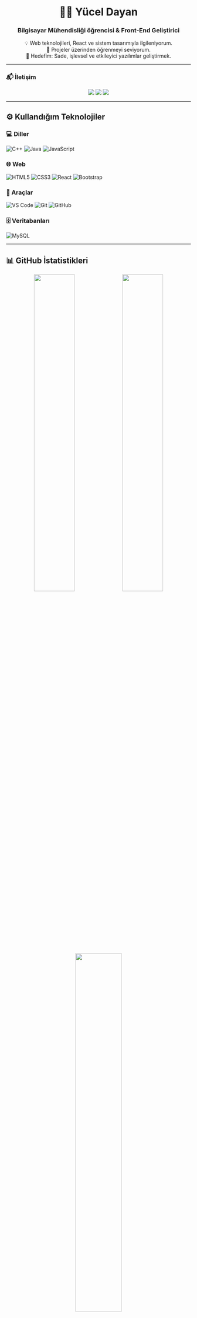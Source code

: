 <div align="center">

# 👨‍💻 Yücel Dayan
### Bilgisayar Mühendisliği öğrencisi & Front-End Geliştirici

💡 Web teknolojileri, React ve sistem tasarımıyla ilgileniyorum.  
🧠 Projeler üzerinden öğrenmeyi seviyorum.  
🎯 Hedefim: Sade, işlevsel ve etkileyici yazılımlar geliştirmek.

</div>

---

### 📬 İletişim

<p align="center">
  <a href="mailto:yuceldayan6@gmail.com"><img src="https://img.shields.io/badge/Gmail-D14836?style=for-the-badge&logo=gmail&logoColor=white" /></a>
  <a href="https://www.linkedin.com/in/yucel-dayan" target="_blank"><img src="https://img.shields.io/badge/LinkedIn-0A66C2?style=for-the-badge&logo=linkedin&logoColor=white" /></a>
  <a href="https://discord.com/users/Yucel#1234" target="_blank"><img src="https://img.shields.io/badge/Discord-5865F2?style=for-the-badge&logo=discord&logoColor=white" /></a>
</p>

---

## ⚙️ Kullandığım Teknolojiler

### 💻 Diller
![C++](https://img.shields.io/badge/C++-00599C?style=for-the-badge&logo=cplusplus&logoColor=white)
![Java](https://img.shields.io/badge/Java-ED8B00?style=for-the-badge&logo=java&logoColor=white)
![JavaScript](https://img.shields.io/badge/JavaScript-F7DF1E?style=for-the-badge&logo=javascript&logoColor=black)

### 🌐 Web
![HTML5](https://img.shields.io/badge/HTML5-E34F26?style=for-the-badge&logo=html5&logoColor=white)
![CSS3](https://img.shields.io/badge/CSS3-1572B6?style=for-the-badge&logo=css3&logoColor=white)
![React](https://img.shields.io/badge/React-20232A?style=for-the-badge&logo=react&logoColor=61DAFB)
![Bootstrap](https://img.shields.io/badge/Bootstrap-563D7C?style=for-the-badge&logo=bootstrap&logoColor=white)

### 🔧 Araçlar
![VS Code](https://img.shields.io/badge/VSCode-007ACC?style=for-the-badge&logo=visual-studio-code&logoColor=white)
![Git](https://img.shields.io/badge/Git-F05032?style=for-the-badge&logo=git&logoColor=white)
![GitHub](https://img.shields.io/badge/GitHub-181717?style=for-the-badge&logo=github&logoColor=white)

### 🗄️ Veritabanları
![MySQL](https://img.shields.io/badge/MySQL-00000F?style=for-the-badge&logo=mysql&logoColor=white)

---

## 📊 GitHub İstatistikleri

<p align="center">
  <img src="https://github-readme-stats.vercel.app/api?username=Yuceldayan&show_icons=true&theme=tokyonight" width="47%" />
  <img src="https://streak-stats.demolab.com?user=Yuceldayan&theme=tokyonight&hide_border=true" width="47%" />
</p>

<p align="center">
  <img src="https://github-readme-stats.vercel.app/api/top-langs/?username=Yuceldayan&layout=compact&theme=tokyonight" width="50%" />
</p>

---

## 🧠 Hakkımda Kısa Kısa

- 🎓 Bilgisayar Mühendisliği öğrencisiyim  
- 💻 Web projeleri geliştiriyorum  
- 🧪 Proje bazlı öğrenmeyi seviyorum  
- 🌱 Şu an React ve sistem tasarımına odaklanıyorum  
- 🎯 Hedefim: Full stack developer olmak

---

<p align="center">
  🖤 Profilimi ziyaret ettiğin için teşekkürler!
</p>

